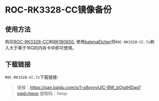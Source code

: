# ROC-RK3328-CC镜像备份
## 使用方法
购买[ROC-RK3328-CC](https://www.t-firefly.com/product/rocrk3328cc.html)和[RK1808S0](https://t.rock-chips.com/portal.php?mod=view&aid=28), 使用[balenaEtcher](https://www.balena.io/etcher/)将`ROC-RK3328-CC.7z`刷入大于等于16G的内存卡中即可使用。  

## 下载链接
`ROC-RK3328-CC.7z`下载链接:  
> 链接：https://pan.baidu.com/s/1-s8oynvUIC-BW_bOgdHDag?pwd=heop 
> 提取码：heop
